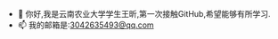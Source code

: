 - 👋 你好,我是云南农业大学学生王昕,第一次接触GitHub,希望能够有所学习.
- 📫 我的邮箱是:3042635493@qq.com

<!---
wangxin2000/wangxin2000 is a ✨ special ✨ repository because its `README.md` (this file) appears on your GitHub profile.
You can click the Preview link to take a look at your changes.
--->
